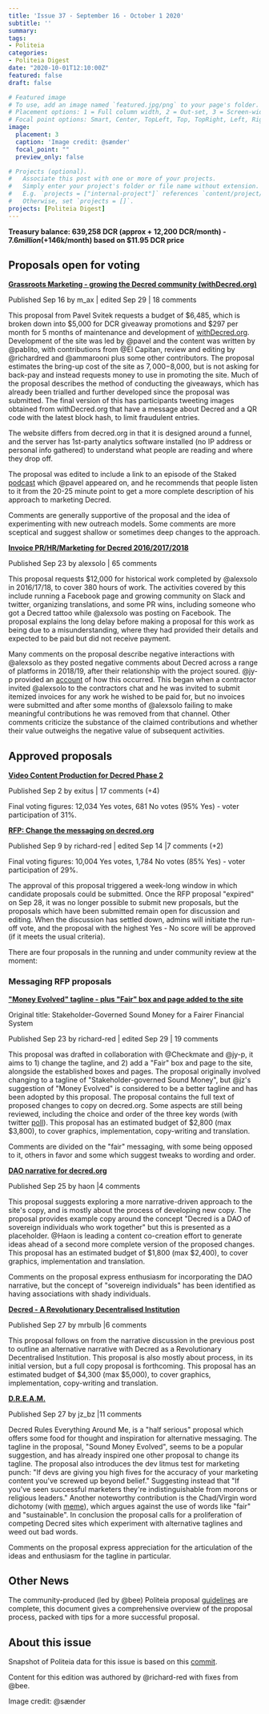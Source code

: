 ```yaml
---
title: 'Issue 37 - September 16 - October 1 2020'
subtitle: ''
summary: 
tags:
- Politeia
categories:
- Politeia Digest
date: "2020-10-01T12:10:00Z"
featured: false
draft: false

# Featured image
# To use, add an image named `featured.jpg/png` to your page's folder.
# Placement options: 1 = Full column width, 2 = Out-set, 3 = Screen-width
# Focal point options: Smart, Center, TopLeft, Top, TopRight, Left, Right, BottomLeft, Bottom, BottomRight
image:
  placement: 3
  caption: 'Image credit: @sænder'
  focal_point: ""
  preview_only: false

# Projects (optional).
#   Associate this post with one or more of your projects.
#   Simply enter your project's folder or file name without extension.
#   E.g. `projects = ["internal-project"]` references `content/project/deep-learning/index.md`.
#   Otherwise, set `projects = []`.
projects: [Politeia Digest]
---
```


**Treasury balance: 639,258 DCR (approx + 12,200 DCR/month) - $7.6 million (+$146k/month) based on $11.95 DCR price**

## Proposals open for voting

**[Grassroots Marketing - growing the Decred community (withDecred.org)](https://proposals.decred.org/proposals/2bf72e6)**

Published Sep 16 by m_ax | edited Sep 29 | 18 comments

This proposal from Pavel Svitek requests a budget of $6,485, which is broken down into $5,000 for DCR giveaway promotions and $297 per month for 5 months of maintenance and development of [withDecred.org](https://withDecred.org). Development of the site was led by @pavel and the content was written by @pablito, with contributions from @El Capitan, review and editing by @richardred and @ammarooni plus some other contributors. The proposal estimates the bring-up cost of the site as $7,000-$8,000, but is not asking for back-pay and instead requests money to use in promoting the site. Much of the proposal describes the method of conducting the giveaways, which has already been trialled and further developed since the proposal was submitted. The final version of this has participants tweeting images obtained from withDecred.org that have a message about Decred and a QR code with the latest block hash, to limit fraudulent entries.

The website differs from decred.org in that it is designed around a funnel, and the server has 1st-party analytics software installed (no IP address or personal info gathered) to understand what people are reading and where they drop off.

The proposal was edited to include a link to an episode of the Staked [podcast](https://anchor.fm/staked-podcast/episodes/Interview-with-Pavel-Svitek-Co-founder-of-WithDecred-org-ek1749) which @pavel appeared on, and he recommends that people listen to it from the 20-25 minute point to get a more complete description of his approach to marketing Decred.

Comments are generally supportive of the proposal and the idea of experimenting with new outreach models. Some comments are more sceptical and suggest shallow or sometimes deep changes to the approach.

**[Invoice PR/HR/Marketing for Decred 2016/2017/2018](https://proposals.decred.org/proposals/f279ed5)**

Published Sep 23 by alexsolo | 65 comments

This proposal requests $12,000 for historical work completed by @alexsolo in 2016/17/18, to cover 380 hours of work. The activities covered by this include running a Facebook page and growing community on Slack and twitter, organizing translations, and some PR wins, including someone who got a Decred tattoo while @alexsolo was posting on Facebook. The proposal explains the long delay before making a proposal for this work as being due to a misunderstanding, where they had provided their details and expected to be paid but did not receive payment.

Many comments on the proposal describe negative interactions with @alexsolo as they posted negative comments about Decred across a range of platforms in 2018/19, after their relationship with the project soured. @jy-p provided an [account](https://proposals.decred.org/proposals/f279ed5695c9aff93e935a4665b67cff2f1032a2baffc6f3474cd0c97f9dde53/comments/48) of how this occurred. This began when a contractor invited @alexsolo to the contractors chat and he was invited to submit itemized invoices for any work he wished to be paid for, but no invoices were submitted and after some months of @alexsolo failing to make meaningful contributions he was removed from that channel. Other comments criticize the substance of the claimed contributions and whether their value outweighs the negative value of subsequent activities.

## Approved proposals

**[Video Content Production for Decred Phase 2](https://proposals.decred.org/proposals/1e55a41)**

Published Sep 2 by exitus | 17 comments (+4)

Final voting figures: 12,034 Yes votes, 681 No votes (95% Yes) - voter participation of 31%.

**[RFP: Change the messaging on decred.org](https://proposals.decred.org/proposals/91becea)**

Published Sep 9 by richard-red | edited Sep 14 |7 comments (+2)

Final voting figures: 10,004 Yes votes, 1,784 No votes (85% Yes) - voter participation of 29%.

The approval of this proposal triggered a week-long window in which candidate proposals could be submitted. Once the RFP proposal "expired" on Sep 28, it was no longer possible to submit new proposals, but the proposals which have been submitted remain open for discussion and editing. When the discussion has settled down, admins will initiate the run-off vote, and the proposal with the highest Yes - No score will be approved (if it meets the usual criteria).

There are four proposals in the running and under community review at the moment:

### Messaging RFP proposals

**["Money Evolved" tagline - plus "Fair" box and page added to the site](https://proposals.decred.org/proposals/f0a00d5)**

Original title: Stakeholder-Governed Sound Money for a Fairer Financial System

Published Sep 23 by richard-red | edited Sep 29 | 19 comments

This proposal was drafted in collaboration with @Checkmate and @jy-p, it aims to 1) change the tagline, and 2) add a "Fair" box and page to the site, alongside the established boxes and pages. The proposal originally involved changing to a tagline of "Stakeholder-governed Sound Money", but @jz's suggestion of "Money Evolved" is considered to be a better tagline and has been adopted by this proposal. The proposal contains the full text of proposed changes to copy on decred.org. Some aspects are still being reviewed, including the choice and order of the three key words (with twitter [poll](https://twitter.com/RichardRed0x/status/1311253948318265345)). This proposal has an estimated budget of $2,800 (max $3,800), to cover graphics, implementation, copy-writing and translation.

Comments are divided on the "fair" messaging, with some being opposed to it, others in favor and some which suggest tweaks to wording and order.

**[DAO narrative for decred.org](https://proposals.decred.org/proposals/02d9fc2)**

Published Sep 25 by haon |4 comments

This proposal suggests exploring a more narrative-driven approach to the site's copy, and is mostly about the process of developing new copy. The proposal provides example copy around the concept "Decred is a DAO of sovereign individuals who work together" but this is presented as a placeholder. @Haon is leading a content co-creation effort to generate ideas ahead of a second more complete version of the proposed changes. This proposal has an estimated budget of $1,800 (max $2,400), to cover graphics, implementation and translation.

Comments on the proposal express enthusiasm for incorporating the DAO narrative, but the concept of "sovereign individuals" has been identified as having associations with shady individuals.

**[Decred - A Revolutionary Decentralised Institution](https://proposals.decred.org/proposals/d6ff458)**

Published Sep 27 by mrbulb |6 comments

This proposal follows on from the narrative discussion in the previous post to outline an alternative narrative with Decred as a Revolutionary Decentralised Institution. This proposal is also mostly about process, in its initial version, but a full copy proposal is forthcoming. This proposal has an estimated budget of $4,300 (max $5,000), to cover graphics, implementation, copy-writing and translation.

**[D.R.E.A.M.](https://proposals.decred.org/proposals/4532397)**

Published Sep 27 by jz_bz |11 comments

Decred Rules Everything Around Me, is a "half serious" proposal which offers some food for thought and inspiration for alternative messaging. The tagline in the proposal, "Sound Money Evolved", seems to be a popular suggestion, and has already inspired one other proposal to change its tagline. The proposal also introduces the dev litmus test for marketing punch: "If devs are giving you high fives for the accuracy of your marketing content you've screwed up beyond belief." Suggesting instead that "If you've seen successful marketers they're indistinguishable from morons or religious leaders." Another noteworthy contribution is the Chad/Virgin word dichotomy (with [meme](https://twitter.com/jz_bz/status/1310639727477915648)), which argues against the use of words like "fair" and "sustainable". In conclusion the proposal calls for a proliferation of competing Decred sites which experiment with alternative taglines and weed out bad words.

Comments on the proposal express appreciation for the articulation of the ideas and enthusiasm for the tagline in particular.

## Other News

The community-produced (led by @bee) Politeia proposal [guidelines](https://github.com/decredcommunity/guidelines/blob/master/proposals.md) are complete, this document gives a comprehensive overview of the proposal process, packed with tips for a more successful proposal.

## About this issue

Snapshot of Politeia data for this issue is based on this [commit](https://github.com/decred-proposals/mainnet/commit/60ce930dfe1aab89ec007dd0faa99e9754fa4a63).

Content for this edition was authored by @richard-red with fixes from @bee.

Image credit: @sænder